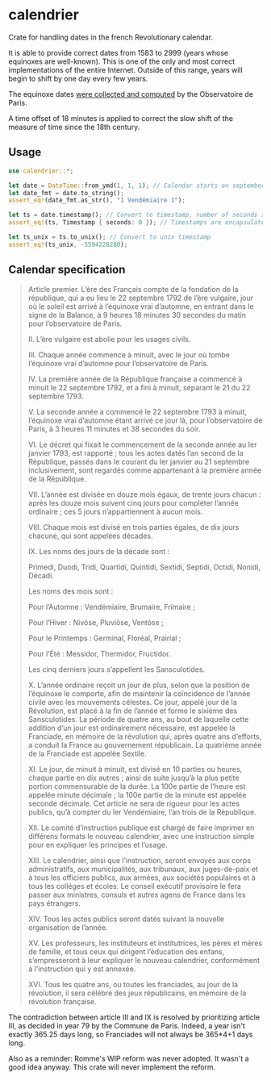# calendrier

Crate for handling dates in the french Revolutionary calendar.

It is able to provide correct dates from 1583 to 2999 (years whose equinoxes are well-known).
This is one of the only and most correct implementations of the entire Internet.
Outside of this range, years will begin to shift by one day every few years.

The equinoxe dates [were collected and computed](https://www.imcce.fr/newsletter/docs/Equinoxe_printemps_1583_2999.pdf) by the Observatoire de Paris.

A time offset of 18 minutes is applied to correct the slow shift of the measure of time since the 18th century.

## Usage

```rust
use calendrier::*;

let date = DateTime::from_ymd(1, 1, 1); // Calendar starts on september 22nd, 1792
let date_fmt = date.to_string();
assert_eq!(date_fmt.as_str(), "1 Vendémiaire 1");

let ts = date.timestamp(); // Convert to timestamp, number of seconds since republican epoch
assert_eq!(ts, Timestamp { seconds: 0 }); // Timestamps are encapsulated in a struct so that you don't confuse them with unix timestamps

let ts_unix = ts.to_unix(); // Convert to unix timestamp
assert_eq!(ts_unix, -5594228280);
```

## Calendar specification

> Article premier.
> L’ère des Français compte de la fondation de la république, qui a eu lieu le 22 septembre 1792 de l’ère vulgaire, jour où le soleil est arrivé à l’équinoxe vrai d’automne, en entrant dans le signe de la Balance, à 9 heures 18 minutes 30 secondes du matin pour l’observatoire de Paris.
> 
> II.
> L’ère vulgaire est abolie pour les usages civils.
> 
> III.
> Chaque année commence à minuit, avec le jour où tombe l’équinoxe vrai d’automne pour l’observatoire de Paris.
> 
> IV.
> La première année de la République française a commencé à minuit le 22 septembre 1792, et a fini à minuit, séparant le 21 du 22 septembre 1793.
> 
> V.
> La seconde année a commencé le 22 septembre 1793 à minuit, l’équinoxe vrai d’automne étant arrivé ce jour là, pour l’observatoire de Paris, à 3 heures 11 minutes et 38 secondes du soir.
> 
> VI.
> Le décret qui fixait le commencement de la seconde année au Ier janvier 1793, est rapporté ; tous les actes datés l’an second de la République, passés dans le courant du Ier janvier au 21 septembre inclusivement, sont regardés comme appartenant à la première année de la République.
> 
> VII.
> L’année est divisée en douze mois égaux, de trente jours chacun : après les douze mois suivent cinq jours pour compléter l’année ordinaire ; ces 5 jours n’appartiennent à aucun mois.
> 
> VIII.
> Chaque mois est divisé en trois parties égales, de dix jours chacune, qui sont appelées décades.
> 
> IX.
> Les noms des jours de la décade sont :
> 
> Primedi,
> Duodi,
> Tridi,
> Quartidi,
> Quintidi,
> Sextidi,
> Septidi,
> Octidi,
> Nonidi,
> Décadi.
> 
> Les noms des mois sont :
> 
> Pour l’Automne :
> Vendémiaire,
> Brumaire,
> Frimaire ;
> 
> Pour l’Hiver :
> Nivôse,
> Pluviôse,
> Ventôse ;
> 
> Pour le Printemps :
> Germinal,
> Floréal,
> Prairial ;
> 
> Pour l’Été :
> Messidor,
> Thermidor,
> Fructidor.
> 
> Les cinq derniers jours s’appellent les Sansculotides.
> 
> X.
> L’année ordinaire reçoit un jour de plus, selon que la position de l’équinoxe le comporte, afin de maintenir la coïncidence de l’année civile avec les mouvements célestes. Ce jour, appelé jour de la Révolution, est placé à la fin de l’année et forme le sixième des Sansculotides.
> La période de quatre ans, au bout de laquelle cette addition d’un jour est ordinairement nécessaire, est appelée la Franciade, en mémoire de la révolution qui, après quatre ans d’efforts, a conduit la France au gouvernement républicain. La quatrième année de la Franciade est appelée Sextile.
> 
> XI.
> Le jour, de minuit à minuit, est divisé en 10 parties ou heures, chaque partie en dix autres ; ainsi de suite jusqu’à la plus petite portion commensurable de la durée. La 100e partie de l’heure est appelée minute décimale ; la 100e partie de la minute est appelée seconde décimale. Cet article ne sera de rigueur pour les actes publics, qu’à compter du Ier Vendémiaire, l’an trois de la République.
> 
> XII.
> Le comité d’instruction publique est chargé de faire imprimer en différens formats le nouveau calendrier, avec une instruction simple pour en expliquer les principes et l’usage.
> 
> XIII.
> Le calendrier, ainsi que l’instruction, seront envoyés aux corps administratifs, aux municipalités, aux tribunaux, aux juges-de-paix et à tous les officiers publics, aux armées, aux sociétés populaires et à tous les colléges et écoles. Le conseil exécutif provisoire le fera passer aux ministres, consuls et autres agens de France dans les pays étrangers.
> 
> XIV.
> Tous les actes publics seront datés suivant la nouvelle organisation de l’année.
> 
> XV.
> Les professeurs, les instituteurs et institutrices, les pères et mères de famille, et tous ceux qui dirigent l’éducation des enfans, s’empresseront à leur expliquer le nouveau calendrier, conformément à l’instruction qui y est annexée.
> 
> XVI.
> Tous les quatre ans, ou toutes les franciades, au jour de la révolution, il sera célébré des jeux républicains, en mémoire de la révolution française.

The contradiction between article III and IX is resolved by prioritizing article III, as decided in year 79 by the Commune de Paris.
Indeed, a year isn't exactly 365.25 days long, so Franciades will not always be 365*4+1 days long.

Also as a reminder: Romme's WIP reform was never adopted. It wasn't a good idea anyway. This crate will never implement the reform.
